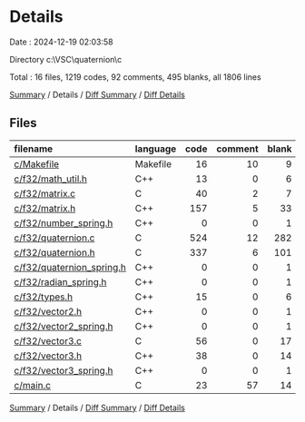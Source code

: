 # Details

Date : 2024-12-19 02:03:58

Directory c:\\VSC\\quaternion\\c

Total : 16 files,  1219 codes, 92 comments, 495 blanks, all 1806 lines

[Summary](results.md) / Details / [Diff Summary](diff.md) / [Diff Details](diff-details.md)

## Files
| filename | language | code | comment | blank | total |
| :--- | :--- | ---: | ---: | ---: | ---: |
| [c/Makefile](/c/Makefile) | Makefile | 16 | 10 | 9 | 35 |
| [c/f32/math_util.h](/c/f32/math_util.h) | C++ | 13 | 0 | 6 | 19 |
| [c/f32/matrix.c](/c/f32/matrix.c) | C | 40 | 2 | 7 | 49 |
| [c/f32/matrix.h](/c/f32/matrix.h) | C++ | 157 | 5 | 33 | 195 |
| [c/f32/number_spring.h](/c/f32/number_spring.h) | C++ | 0 | 0 | 1 | 1 |
| [c/f32/quaternion.c](/c/f32/quaternion.c) | C | 524 | 12 | 282 | 818 |
| [c/f32/quaternion.h](/c/f32/quaternion.h) | C | 337 | 6 | 101 | 444 |
| [c/f32/quaternion_spring.h](/c/f32/quaternion_spring.h) | C++ | 0 | 0 | 1 | 1 |
| [c/f32/radian_spring.h](/c/f32/radian_spring.h) | C++ | 0 | 0 | 1 | 1 |
| [c/f32/types.h](/c/f32/types.h) | C++ | 15 | 0 | 6 | 21 |
| [c/f32/vector2.h](/c/f32/vector2.h) | C++ | 0 | 0 | 1 | 1 |
| [c/f32/vector2_spring.h](/c/f32/vector2_spring.h) | C++ | 0 | 0 | 1 | 1 |
| [c/f32/vector3.c](/c/f32/vector3.c) | C | 56 | 0 | 17 | 73 |
| [c/f32/vector3.h](/c/f32/vector3.h) | C++ | 38 | 0 | 14 | 52 |
| [c/f32/vector3_spring.h](/c/f32/vector3_spring.h) | C++ | 0 | 0 | 1 | 1 |
| [c/main.c](/c/main.c) | C | 23 | 57 | 14 | 94 |

[Summary](results.md) / Details / [Diff Summary](diff.md) / [Diff Details](diff-details.md)